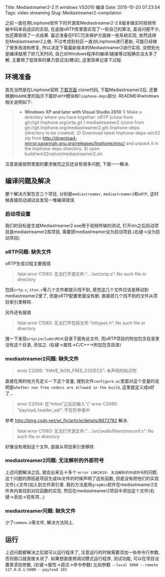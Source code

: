 Title: Mediastreamer2-2.11 windows VS2010 编译 
Date: 2015-10-20 07:23:54
Tags: video streaming
Slug: Mediastreamer2-compilation

之前一直在用Linphone软件下的开源库Mediastreamer2-2.8版本做实时视频传输中码率自适应的实验, 在底层oRTP库里面实现了一些自己的算法, 虽说问题不少, 也还算取得了一点成果. 最近准备在FEC冗余保护方面做一些系统实现, 依然选择在Mediastreamer2上做. 不过考虑到社区一直对Linphone进行更新, 可能已经做了很多改进和修复, 所以决定下载最新版本的Mediastreamer2进行实验. 没想到光是编译就用了好几天时间, 自己对Windows程序的编译/链接等过程确实没太多了解, 主要用了低效率的暴力尝试法(瞎试), 这里简单记录下过程.

<!-- PELICAN_END_SUMMARY -->

## 环境准备

首先当然是在Linphone官网 [下载页面](http://www.linphone.org/technical-corner/mediastreamer2/downloads) clone代码, 下载Mediastreamer2后, 还要根据`README`里的指示下载好`oRTP`模块和`linphone-deps`部分. README中windows相关说明如下:

>   * **Windows XP and later with Visual Studio 2010**
	1) Make a directory where you have together:
		oRTP (clone from git://git.linphone.org/ortp.git )
		mediastreamer2 (clone from git://git.linphone.org/mediastreamer2.git)
		linphone-deps (directory to be created).
	2) Download latest linphone-deps-win32 zip from http://download-mirror.savannah.gnu.org/releases/linphone/misc/ and unpack it in the linphone-deps directory.
	3) open build/win32native/mediastreamer2.sln
	
注意直接按照里面的要求做完之后还会有很多问题, 下面一一解决.

## 编译问题及解决

整个解决方案包含三个项目, 分别是`mediastreamer`, `mediastreamer2`和`oRTP`, 这时候直接启动调试会发现一堆编译错误.

### 启动项设置

我们的目标是生成Mediastreamer2.exe用于视频传输的测试, 打开sln之后启动项目是mediastreamer2库项目, 需要把mediastreamer设为启动项目.(右键->设为启动项目)

### oRTP问题: 缺失文件
oRTP生成过程主要报错

>	fatal error C1083: 无法打开源文件:“..\..\src\zrtp.c”: No such file or directory

包括`zrtp.c`, `stun.c`等几个文件都提示找不到, 感觉这几个文件应该是移动到mediastreamer2里了, 但是oRTP配置里面没有删. 直接把几个找不到的文件从项目索引里移除.

另外还有报错

>	fatal error C1083: 无法打开包括文件:“inttypes.h”: No such file or directory

搜一下发现`ortp\include\MSVC`目录下面有此文件, 而oRTP项目的附加包含目录里没有这个目录, 添加之. (右键->属性->C/C++->附加包含目录)

### mediastreamer2问题: 缺失文件

>	error C2065: “HAVE_NON_FREE_CODECS”: 未声明的标识符

直接在用的地方先定义一下这个变量, 搜到文件`configure.ac`里面对这个变量的说明是`whether non free codecs are allowed in the build`, 这里就定义成`0`好了...

>	error C2054: 在“inline”之后应输入“(”
	error C2085: “payload_header_set”: 不在形参表中

参考 http://blog.csdn.net/wl_fln/article/details/8672782 解决.

>	fatal error C1083: 无法打开源文件:“..\..\src\audiofilters\msconf.c”: No such file or directory

好像没有用到这个文件, 直接从项目索引里移除.

### mediastreamer2问题: 无法解析的外部符号

上述问题解决之后, 就会出来五十多个 `error LNK2019: 无法解析的外部符号`的问题. 这个问题的原因是项目生成lib文件的时候声明了这些函数, 但是没有把他们的实现文件(.c文件)加入到文件索引里.
我的方法是用`grepWin`软件在mediastreamer2文件夹内查找到对应函数的实现, 然后在mediastreamer2项目中添加这个文件(右键->添加->现有项...)

### mediastreamer问题: 缺失文件

少了`common.h`等文件, 解决方法同上.

## 运行

上述问题都解决之后就可以运行程序了, 注意运行的时候需要添加一些命令行参数, 否则窗口就直接关闭了. 如果想直接用调试模式运行程序, 测试功能, 可以在项目设置里添加参数, (右键->属性->调试->命令参数)
比如参数 `--local 5000 --remote 127.0.0.1:5000 --payload 103`